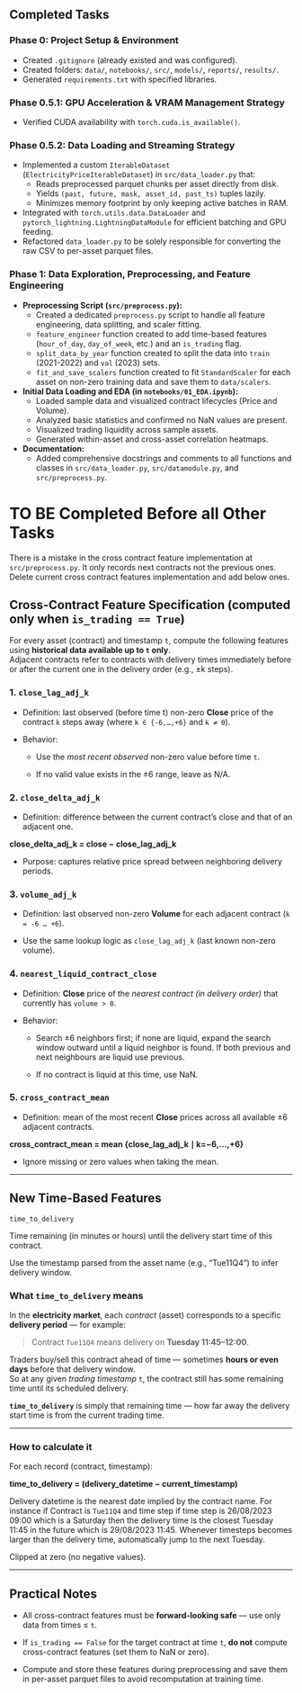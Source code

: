 ## Completed Tasks

### Phase 0: Project Setup & Environment
- Created `.gitignore` (already existed and was configured).
- Created folders: `data/`, `notebooks/`, `src/`, `models/`, `reports/`, `results/`.
- Generated `requirements.txt` with specified libraries.

### Phase 0.5.1: GPU Acceleration & VRAM Management Strategy
- Verified CUDA availability with `torch.cuda.is_available()`.

### Phase 0.5.2: Data Loading and Streaming Strategy
- Implemented a custom `IterableDataset` (`ElectricityPriceIterableDataset`) in `src/data_loader.py` that:
    - Reads preprocessed parquet chunks per asset directly from disk.
    - Yields `(past, future, mask, asset_id, past_ts)` tuples lazily.
    - Minimizes memory footprint by only keeping active batches in RAM.
- Integrated with `torch.utils.data.DataLoader` and `pytorch_lightning.LightningDataModule` for efficient batching and GPU feeding.
- Refactored `data_loader.py` to be solely responsible for converting the raw CSV to per-asset parquet files.

### Phase 1: Data Exploration, Preprocessing, and Feature Engineering
- **Preprocessing Script (`src/preprocess.py`):**
    - Created a dedicated `preprocess.py` script to handle all feature engineering, data splitting, and scaler fitting.
    - `feature_engineer` function created to add time-based features (`hour_of_day`, `day_of_week`, etc.) and an `is_trading` flag.
    - `split_data_by_year` function created to split the data into `train` (2021-2022) and `val` (2023) sets.
    - `fit_and_save_scalers` function created to fit `StandardScaler` for each asset on non-zero training data and save them to `data/scalers`.
- **Initial Data Loading and EDA (in `notebooks/01_EDA.ipynb`):**
    - Loaded sample data and visualized contract lifecycles (Price and Volume).
    - Analyzed basic statistics and confirmed no NaN values are present.
    - Visualized trading liquidity across sample assets.
    - Generated within-asset and cross-asset correlation heatmaps.
- **Documentation:**
    - Added comprehensive docstrings and comments to all functions and classes in `src/data_loader.py`, `src/datamodule.py`, and `src/preprocess.py`.


# TO BE Completed Before all Other Tasks

There is a mistake in the cross contract feature implementation at `src/preprocess.py`. It only records next contracts not the previous ones. Delete current cross contract features implementation and add below ones.

## Cross-Contract Feature Specification (computed **only when `is_trading == True`**)

For every asset (contract) and timestamp `t`, compute the following features using **historical data available up to `t` only**.  
Adjacent contracts refer to contracts with delivery times immediately before or after the current one in the delivery order (e.g., ±k steps).

### 1. `close_lag_adj_k`

-   Definition: last observed (before time t) non-zero **Close** price of the contract `k` steps away (where `k ∈ {-6,…,+6}` and `k ≠ 0`).
    
-   Behavior:
    
    -   Use the _most recent observed_ non-zero value before time `t`.
        
    -   If no valid value exists in the ±6 range, leave as N/A.
        

### 2. `close_delta_adj_k`

-   Definition: difference between the current contract’s close and that of an adjacent one.
    
**close_delta_adj_k = close − close_lag_adj_k**

-   Purpose: captures relative price spread between neighboring delivery periods.
    

### 3. `volume_adj_k`

-   Definition: last observed non-zero **Volume** for each adjacent contract (`k = -6 … +6`).
    
-   Use the same lookup logic as `close_lag_adj_k` (last known non-zero volume).
    

### 4. `nearest_liquid_contract_close`

-   Definition: **Close** price of the _nearest contract (in delivery order)_ that currently has `volume > 0`.
    
-   Behavior:
    
    -   Search ±6 neighbors first; if none are liquid, expand the search window outward until a liquid neighbor is found. If both previous and next neighbours are liquid use previous.
        
    -   If no contract is liquid at this time, use NaN.
        

### 5. `cross_contract_mean`

-   Definition: mean of the most recent **Close** prices across all available ±6 adjacent contracts.
    
**cross_contract_mean = mean {close_lag_adj_k  ∣  k=−6,…,+6}**

-   Ignore missing or zero values when taking the mean.
    
----------

## New Time-Based Features

`time_to_delivery`

Time remaining (in minutes or hours) until the delivery start time of this contract.

Use the timestamp parsed from the asset name (e.g., “Tue11Q4”) to infer delivery window.


### What `time_to_delivery` means

In the **electricity market**, each _contract_ (asset) corresponds to a specific **delivery period** — for example:

> Contract `Tue11Q4` means delivery on **Tuesday 11:45–12:00**.

Traders buy/sell this contract ahead of time — sometimes **hours or even days** before that delivery window.  
So at any given _trading timestamp_ `t`, the contract still has some remaining time until its scheduled delivery.

**`time_to_delivery`** is simply that remaining time — how far away the delivery start time is from the current trading time.

----------

### How to calculate it

For each record (contract, timestamp):

**time_to_delivery = (delivery_datetime − current_timestamp)**

Delivery datetime is the nearest date implied by the contract name. For instance if Contract is `Tue11Q4` and time step if time step is 26/08/2023 09:00 which is a Saturday then the delivery time is the closest Tuesday 11:45 in the future which is 29/08/2023 11:45. Whenever timesteps becomes larger than the delivery time, automatically jump to the next Tuesday. 

Clipped at zero (no negative values).  

----------

## Practical Notes

-   All cross-contract features must be **forward-looking safe** — use only data from times ≤ `t`.
    
-   If `is_trading == False` for the target contract at time `t`, **do not** compute cross-contract features (set them to NaN or zero).
    
-   Compute and store these features during preprocessing and save them in per-asset parquet files to avoid recomputation at training time.